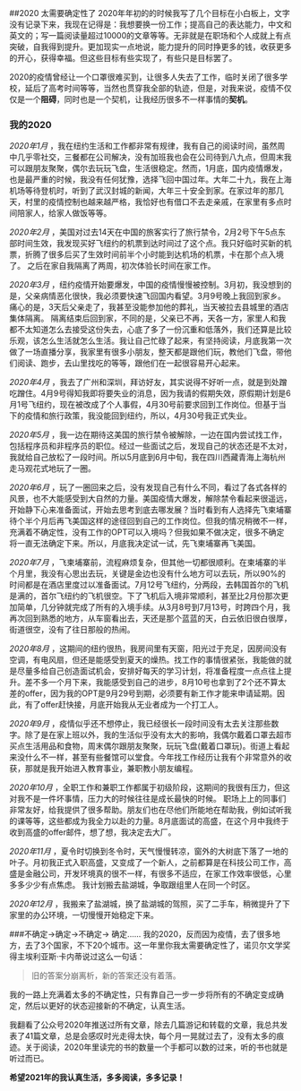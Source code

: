 ##2020 太需要确定性了
2020年年初的的时候我写了几个目标在小白板上，文字没有记录下来，我现在记得是：我想要换一份工作；提高自己的表达能力，中文和英文的；写一篇阅读量超过10000的文章等等。无非就是在职场和个人成就上有点突破，自我得到提升。更加现实一点地说，能力提升的同时挣更多的钱，收获更多的开心，获得幸福。但这些目标有些实现了，有些只是目标罢了。

2020的疫情曾经让一个口罩很难买到，让很多人失去了工作，临时关闭了很多学校，延后了高考时间等等，当然也贯穿我全部的轨迹，但是，对我来说，疫情不仅仅是一个**阻碍**，同时也是一个契机，让我经历很多不一样事情的**契机**。

### 我的2020
 *2020年1月* ，我在纽约生活和工作都非常有规律，我有自己的阅读时间，虽然周中几乎零社交，三餐都在公司解决，没有加班我也会在公司待到八九点，但周末我可以跟朋友聚聚，偶尔去玩玩飞盘，生活很稳定。然而，1月底，国内疫情爆发，也是最严重的时候，我没有任何犹豫，选择飞回中国过年。大年二十九，我在上海机场等待登机时，听到了武汉封城的新闻，大年三十安全到家。在家过年的那几天，村里的疫情控制也越来越严格，我恰好也有借口不去走亲戚，在家里有多点时间陪家人，给家人做饭等等。

 *2020年2月* ，美国对过去14天在中国的旅客实行了旅行禁令，2月2号下午5点东部时间生效，我发现买好飞纽约的机票到达时间过了这个点。我只好临时买新的机票，折腾了很多后买了生效时间前半个小时能到达机场的机票，卡在那个点入境了。 之后在家自我隔离了两周，初次体验长时间在家工作。  

 *2020年3月* ，纽约疫情开始要爆发，中国的疫情慢慢被控制。3月初，我没想到的是，父亲病情恶化很快，我必须要快速飞回国内看望。3月9号晚上我回到家乡。痛心的是，3天后父亲走了，我甚至没能参加他的葬礼，当天被拉去县城里的酒店集体隔离。 隔离结束后回到家，不同的是，父亲已不再，天各一方，家里人和我都不太知道怎么去接受这份失去，心底了多了一份沉重和低落外，我们还算是比较乐观，该怎么生活就怎么生活。我让自己忙碌了起来，有坚持阅读，月底我第一次做了一场直播分享，我家里有很多小朋友，整天都是跟他们玩，教他们飞盘，带他们阅读、跑步，去山里找吃的等等，跟他们在一起很容易开心起来。

 *2020年4月* ，我去了广州和深圳，拜访好友，其实说得不好听一点，就是到处蹭吃蹭住。4月9号得知我即将要失业的消息，因为我请的假期失效，原假期计划是6月1号飞纽约，现在被改成了个人事假，4月30号前要求回到工作岗位。但基于当下的疫情和旅行政策，我没能回到纽约，所以，4月30号我正式失业。

 *2020年5月* ，我一边在期待这美国的旅行禁令被解除，一边在国内尝试找工作，包括程序员和非程序员的职位。经过一些面试之后，发现自己的状态还是不太对，我就给自己放松了一段时间。所以5月底到6月中旬，我在四川西藏青海上海杭州走马观花式地玩了一圈。

 *2020年6月* ，玩了一圈回来之后，没有发现自己有什么不同，看过了各式各样的风景，也不大能感受到大自然的力量。美国疫情大爆发，解除禁令看起来很遥远，开始静下心来准备面试，开始去思考到底去哪发展？当时看到有人选择先飞柬埔寨待个半个月后再飞美国这样的途径回到自己的工作岗位。但我的情况稍微不一样，充满着不确定性，没有工作的OPT可以入境吗？但我如果不做决定，很多不确定将一直无法确定下来。所以，月底我决定试一试，先飞柬埔寨再飞美国。

 *2020年7月* ，飞柬埔寨前，流程麻烦复杂，但其他一切都很顺利。在柬埔寨的半个月里，我没有心思出去玩，关键是金边也没有什么地方可以去玩，所以90%的时间都是在酒店里度过以准备面试。7月12号飞纽约，分两段，去韩国首尔的飞机是满的，首尔飞纽约的飞机很空。下了飞机后入境非常顺利，甚至比2月份那次更加简单，几分钟就完成了所有的入境手续。从3月8号到7月13号，时跨四个月，我再次回到熟悉的地方，从车窗看出去，天还是那个蓝蓝的天，白云依旧很白很厚，街道很空，没有了往日那般的热闹。 

 *2020年8月* ，这期间的纽约很热，我房间里有天窗，阳光过于充足，因房间没有空调，有电风扇，但还是能感受到夏天的燥热。找工作的事情很紧张，我能做的就是尽量多给自己创造面试机会，安排好每天的学习计划，将准备程度一点点往上提升。差不多一个月下来，我能感受到自己的进步，8月10号也拿到了2个还不算太差的offer，因为我的OPT是9月29号到期，必须要有新工作才能来申请延期。因此，有了offer赶快接，月底开始我从无业者成为一个打工人。 

 *2020年9月* ，疫情似乎还不想停止，我已经很长一段时间没有太去关注那些数字。除了是在家上班以外，我的生活似乎没有太大的影响，我偶尔戴着口罩去超市买点生活用品和食物，周末偶尔跟朋友聚聚，玩玩飞盘(戴着口罩玩)。街道上看起来没什么不一样，甚至有些餐馆可以堂食。今年找工作经历让我有个非常意外的收获，那就是我开始进入教育事业，兼职教小朋友编程。 

 *2020年10月* ，全职工作和兼职工作都属于初级阶段，这期间的我很有压力，但这对我不是一件坏事情，压力大的时候往往是成长最快的时候。 职场上上的同事们非常友好，给我提供了很多帮助。朋友们也在尽他们所能地在帮助我，例如试听我的课等等，这些都成为我全力以赴的力量。8月底面试的高盛，在这个月中我终于收到高盛的offer邮件，想了想，我决定去大厂。

 *2020年11月* ，夏令时切换到冬令时，天气慢慢转凉，窗外的大树底下落了一地的叶子。月初我正式入职高盛，又变成了一个新人，之前都算是在科技公司工作，高盛是金融公司，开发环境真的很不一样，有很多不适应，在家工作效率很低，心里多多少少有点焦虑。 我计划搬去盐湖城，争取跟组里人在同一个时区。

 *2020年12月* ，我搬来了盐湖城，换了盐湖城的驾照，买了二手车，稍微提升了下家里的办公环境，一切慢慢开始稳定下来。

###不确定->确定->不确定-> 确定......
我的2020，反而因为疫情，去了很多地方，去了3个国家，不下20个城市。这一年里你我太需要确定性了，诺贝尔文学奖得主埃利亚斯·卡内蒂说过这么一句话：
> 旧的答案分崩离析，新的答案还没有着落。

我的一路上充满着太多的不确定性，只有靠自己一步一步将所有的不确定变成确定，然后以更好的状态迎接新的不确定，认真生活。

我翻看了公众号2020年推送过所有文章，除去几篇游记和转载的文章，我总共发表了41篇文章，总是会感叹时光走得太快，每个月一晃就过去了，没有太多的痕迹。关于阅读，2020年里读完的书的数量一个手都可以数的过来，听的书也就是听过而已。 

**希望2021年的我认真生活，多多阅读，多多记录！**